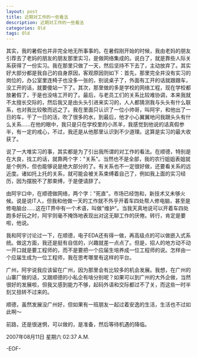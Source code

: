 ```yaml
---
layout: post
title: 近期对工作的一些看法
description: 近期对工作的一些看法
categories: Old
tags: Old
---
```

其实，我的暑假也并非完全地无所事事的。在暑假刚开始的时候，我由老妈的朋友引荐去了老妈的朋友的朋友那里实习，是做网络集成的。说白了，就是靠些人际关系获得了一份实习。我在那里只做了一天，然后坚持不下去了，主动放弃了。其实好大部分都是我自己的自身原因，客观原因则如下：首先，那里完全并没有实习的岗位的，办公室里连椅子也没多一张的，别说桌子了，外面有工开的话就跟跟车，没工开的话，就要傻站一下了。其次，那里做的多是学校的网络工程，现在学校都放暑假了，于是也没啥工开的了。最后，与老员工们的关系比较难协调，本来我就不太擅长交际的，然后我又是由头头引进来实习的，人人都猜测我与头头有什么联系，也对我比较敬而远之了。我在里面只认识了一位小帅哥，叫阿宇，和他出了一日的车，干了一日的活，吹了很多的水，到最后，他才小心翼翼地问我跟头头有什么关系......在他的眼中，我只是只在学校里的小羔羊，我感觉到他说的话真假参半，有一定的戒心，不过，我还是从他那里认识到不少道理。这算是实习的最大收获了。  
  
说了一大堆实习的事，其实都是为了引出我所谓的对工作的看法。在顺德，特别是在大良，找工的话，就靠两个字："关系"。当然也不是全部，我的农行姐姐表姐就是个例外，但也能够说是绝大部分的了。有关系也不一定很好做，还要看关系的远近度。诸如托上托的关系，就可能会被关系束缚着自己了，例如我上面的实习经历，因为摆脱不了那束缚，于是便请辞了。  
  
由阿宇口中，在顺德做网络，两个字："死直"。市场已经饱和，新技术又未够火候。说是说IT人，但我和他做一天的工作就不外乎开着车四处帮人修电脑，甚至是修电脑台......这在IT界中有一个术语，叫做"维护"。当我天真地说可以开着车四处跑多好玩之时，阿宇则毫不掩饰地表现出对这无聊工作的厌倦。转行，肯定是要啦，他说。  
  
我和阿宇讨论过一下，在顺德，电子EDA还有得一做，再高级点的可以做嵌入式系统。做这方面，我还是挺有自信的，兴趣就差一点点了。但是，招人的地方动不动一开口就是要工程师的，而不是要把一个应届生培养成一位工程师的说。怎样由一个应届生成为一位工程师，我在思考哪里有这样的平台。  
  
广州，阿宇说我应该留在广州，因为那里会有比较多的机会发展。我想，在广州的山寨厂做的话，又跟顺德的小私企有啥分别呢？如果可以到广州的大外企做，当然很好的发展啦，但我又感到能力不够，起码外语和交际都过不了关，而这些一时半刻又扭转不过来的。  
  
顺德，虽然发展没广州好，但如果有一班朋友一起过着安逸的生活，生活也不过如此啊～  
  
前路，还是很迷惘，可以做的，是准备，然后等待机遇的降临。

2007年08月11日 星期六  02:37 A.M.

-EOF-